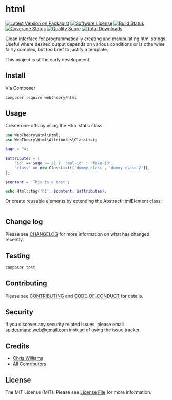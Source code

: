# html

[![Latest Version on Packagist][ico-version]][link-packagist]
[![Software License][ico-license]](LICENSE.md)
[![Build Status][ico-travis]][link-travis]
[![Coverage Status][ico-scrutinizer]][link-scrutinizer]
[![Quality Score][ico-code-quality]][link-code-quality]
[![Total Downloads][ico-downloads]][link-downloads]

Clean interface for programmatically creating and manipulating html strings. Useful where desired output depends on various conditions or is otherwise fairly complex, but too brief to justify a template.

This project is still in early development.

## Install

Via Composer

```bash
composer require webtheory/html
```

## Usage

Create one-offs by using the Html static class:

```php
use WebTheory\Html\Html;
use WebTheory\Html\Attributes\ClassList;

$age = 24;

$attributes = [
    'id' => $age >= 21 ? 'real-id' : 'fake-id',
    'class' => new ClassList(['dummy-class', 'dummy-class-2']),
];

$content = 'This is a test';

echo Html::tag('h1', $content, $attributes);
```

Or create reusable elements by extending the AbstractHtmlElement class:

```php

```

## Change log

Please see [CHANGELOG](CHANGELOG.md) for more information on what has changed recently.

## Testing

```bash
composer test
```

## Contributing

Please see [CONTRIBUTING](CONTRIBUTING.md) and [CODE_OF_CONDUCT](CODE_OF_CONDUCT.md) for details.

## Security

If you discover any security related issues, please email spider.mane.web@gmail.com instead of using the issue tracker.

## Credits

* [Chris Williams][link-author]
* [All Contributors][link-contributors]

## License

The MIT License (MIT). Please see [License File](LICENSE.md) for more information.

[ico-version]: https://img.shields.io/packagist/v/webtheory/html.svg?style=flat-square
[ico-license]: https://img.shields.io/badge/license-MIT-brightgreen.svg?style=flat-square
[ico-travis]: https://img.shields.io/travis/spider-mane/html/master.svg?style=flat-square
[ico-scrutinizer]: https://img.shields.io/scrutinizer/coverage/g/spider-mane/html.svg?style=flat-square
[ico-code-quality]: https://img.shields.io/scrutinizer/g/spider-mane/html.svg?style=flat-square
[ico-downloads]: https://img.shields.io/packagist/dt/webtheory/html.svg?style=flat-square
[link-packagist]: https://packagist.org/packages/webtheory/html
[link-travis]: https://travis-ci.org/spider-mane/html
[link-scrutinizer]: https://scrutinizer-ci.com/g/spider-mane/html/code-structure
[link-code-quality]: https://scrutinizer-ci.com/g/spider-mane/html
[link-downloads]: https://packagist.org/packages/webtheory/html
[link-author]: https://github.com/spider-mane
[link-contributors]: ../../contributors

